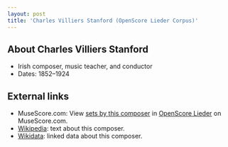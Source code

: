 ```yaml
---
layout: post
title: 'Charles Villiers Stanford (OpenScore Lieder Corpus)'
---
```


## About Charles Villiers Stanford

- Irish composer, music teacher, and conductor
- Dates: 1852–1924

## External links

- MuseScore.com: View [sets by this composer] in [OpenScore Lieder] on MuseScore.com.
- [Wikipedia]: text about this composer.
- [Wikidata]: linked data about this composer.

[Wikipedia]: https://en.wikipedia.org/wiki/Charles_Villiers_Stanford
[Wikidata]: https://www.wikidata.org/wiki/Q368264
[sets by this composer]: https://musescore.com/openscore-lieder-corpus/sets?order=title&text=Stanford,+Charles
[OpenScore Lieder]: https://musescore.com/openscore-lieder-corpus

